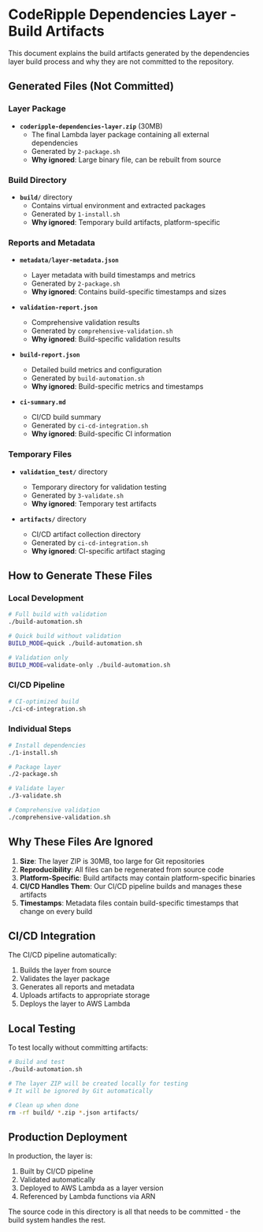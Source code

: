 # CodeRipple Dependencies Layer - Build Artifacts

This document explains the build artifacts generated by the dependencies layer build process and why they are not committed to the repository.

## Generated Files (Not Committed)

### Layer Package
- **`coderipple-dependencies-layer.zip`** (30MB)
  - The final Lambda layer package containing all external dependencies
  - Generated by `2-package.sh`
  - **Why ignored**: Large binary file, can be rebuilt from source

### Build Directory
- **`build/`** directory
  - Contains virtual environment and extracted packages
  - Generated by `1-install.sh`
  - **Why ignored**: Temporary build artifacts, platform-specific

### Reports and Metadata
- **`metadata/layer-metadata.json`**
  - Layer metadata with build timestamps and metrics
  - Generated by `2-package.sh`
  - **Why ignored**: Contains build-specific timestamps and sizes

- **`validation-report.json`**
  - Comprehensive validation results
  - Generated by `comprehensive-validation.sh`
  - **Why ignored**: Build-specific validation results

- **`build-report.json`**
  - Detailed build metrics and configuration
  - Generated by `build-automation.sh`
  - **Why ignored**: Build-specific metrics and timestamps

- **`ci-summary.md`**
  - CI/CD build summary
  - Generated by `ci-cd-integration.sh`
  - **Why ignored**: Build-specific CI information

### Temporary Files
- **`validation_test/`** directory
  - Temporary directory for validation testing
  - Generated by `3-validate.sh`
  - **Why ignored**: Temporary test artifacts

- **`artifacts/`** directory
  - CI/CD artifact collection directory
  - Generated by `ci-cd-integration.sh`
  - **Why ignored**: CI-specific artifact staging

## How to Generate These Files

### Local Development
```bash
# Full build with validation
./build-automation.sh

# Quick build without validation
BUILD_MODE=quick ./build-automation.sh

# Validation only
BUILD_MODE=validate-only ./build-automation.sh
```

### CI/CD Pipeline
```bash
# CI-optimized build
./ci-cd-integration.sh
```

### Individual Steps
```bash
# Install dependencies
./1-install.sh

# Package layer
./2-package.sh

# Validate layer
./3-validate.sh

# Comprehensive validation
./comprehensive-validation.sh
```

## Why These Files Are Ignored

1. **Size**: The layer ZIP is 30MB, too large for Git repositories
2. **Reproducibility**: All files can be regenerated from source code
3. **Platform-Specific**: Build artifacts may contain platform-specific binaries
4. **CI/CD Handles Them**: Our CI/CD pipeline builds and manages these artifacts
5. **Timestamps**: Metadata files contain build-specific timestamps that change on every build

## CI/CD Integration

The CI/CD pipeline automatically:
1. Builds the layer from source
2. Validates the layer package
3. Generates all reports and metadata
4. Uploads artifacts to appropriate storage
5. Deploys the layer to AWS Lambda

## Local Testing

To test locally without committing artifacts:
```bash
# Build and test
./build-automation.sh

# The layer ZIP will be created locally for testing
# It will be ignored by Git automatically

# Clean up when done
rm -rf build/ *.zip *.json artifacts/
```

## Production Deployment

In production, the layer is:
1. Built by CI/CD pipeline
2. Validated automatically
3. Deployed to AWS Lambda as a layer version
4. Referenced by Lambda functions via ARN

The source code in this directory is all that needs to be committed - the build system handles the rest.
